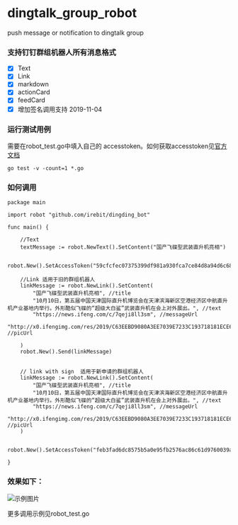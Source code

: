 # dingtalk_group_robot
push message or notification to dingtalk group

### 支持钉钉群组机器人所有消息格式

- [x] Text
- [x] Link
- [x] markdown
- [x] actionCard
- [x] feedCard
- [x] 增加签名调用支持 2019-11-04

###  运行测试用例

需要在robot_test.go中填入自己的 accesstoken。如何获取accesstoken见[官方文档](https://ding-doc.dingtalk.com/doc#/serverapi2/qf2nxq)

``` golang
go test -v -count=1 *.go
```

###  如何调用
``` golang
package main

import robot "github.com/irebit/dingding_bot"

func main() {

	//Text
	textMessage := robot.NewText().SetContent("国产飞碟型武装直升机亮相")

	robot.New().SetAccessToken("59cfcfec07375399df981a930fca7ce84d8a94d6c686b9518082e6c0cebff8e9").Send(textMessage)

	//Link 适用于旧的群组机器人
	linkMessage := robot.NewLink().SetContent(
		"国产飞碟型武装直升机亮相", //title
		"10月10日，第五届中国天津国际直升机博览会在天津滨海新区空港经济区中航直升机产业基地内举行。外形酷似飞碟的“超级大白鲨”武装直升机在会上对外展出。", //text
		"https://news.ifeng.com/c/7qeji8ll3sm", //messageUrl
		"http://x0.ifengimg.com/res/2019/C63EEBD9080A3EE7039E7233C193718181ECE61B_size109_w600_h450.jpeg", //picUrl

	)
	robot.New().Send(linkMessage)


	// link with sign  适用于新申请的群组机器人
	linkMessage := robot.NewLink().SetContent(
		"国产飞碟型武装直升机亮相", //title
		"10月10日，第五届中国天津国际直升机博览会在天津滨海新区空港经济区中航直升机产业基地内举行。外形酷似飞碟的“超级大白鲨”武装直升机在会上对外展出。", //text
		"https://news.ifeng.com/c/7qeji8ll3sm", //messageUrl
		"http://x0.ifengimg.com/res/2019/C63EEBD9080A3EE7039E7233C193718181ECE61B_size109_w600_h450.jpeg", //picUrl
	)

	robot.New().SetAccessToken("feb3fad6dc8575b5a0e95fb2576ac86c61d9760039a91ae44809607cf7b42172").AddSign("SEC6761eafa77c228432873c1e4006f264d40bd3adf08fdb65d784a53d11cf8174d").Send(textMessage)

}
```

### 效果如下：
![示例图片](https://github.com/irebit/dingtalk_group_robot/raw/master/example.jpg)



更多调用示例见robot_test.go
